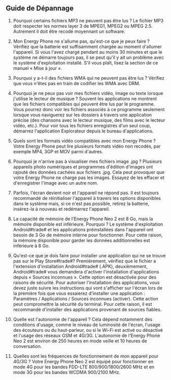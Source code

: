## Guide de Dépannage

1.	Pourquoi certains fichiers MP3 ne peuvent pas être lus ?
Le fichier MP3 doit respecter les normes layer 3 de MPEG1, MPEG2 ou MPEG 2.5.  Autrement il doit être recodé moyennant un software.

2.	Mon Energy Phone ne s'allume pas, qu'est-ce que je peux faire ?
Vérifiez que la batterie est suffisamment chargée au moment d'allumer l'appareil. Si vous l'avez chargé pendant au moins 30 minutes et que le système ne démarre toujours pas, il se peut qu'il y ait un problème avec le système d'exploitation installé. S'il vous plaît, lisez la section de ce manuel « Mise à jour ».

3.	Pourquoi y a-t-il des fichiers WMA qui ne peuvent pas être lus ?
Vérifiez que vous n'êtes pas en train de codifier les WMA avec DRM.

4.	Pourquoi je ne peux pas voir mes fichiers vidéo, image ou texte lorsque j'utilise le lecteur de musique ?
Souvent les applications ne montrent que les fichiers compatibles qui peuvent être lus par le programme. Vous pourrez donc voir les fichiers associés à ce programme seulement lorsque vous naviguerez sur les dossiers à travers une application précise (des chansons avec le lecteur musique, des films avec le lecteur vidéo, etc.). Pour voir tous les fichiers enregistrés d'un seul coup, démarrez l'application Explorateur depuis le bureau d'applications.

5.	Quels sont les formats vidéo compatibles avec mon Energy Phone ? 
Votre Energy Phone peut lire plusieurs formats vidéo non recodés, par exemple MP4, 3GP et MOV parmi d'autres.

6.	Pourquoi je n'arrive pas à visualiser mes fichiers image .jpg ?
Plusieurs appareils photo numériques et programmes d'édition d'images ont rajouté des données cachées aux fichiers .jpg. Cela peut provoquer que votre Energy Phone ne charge pas les images. Essayez de les effacer et d'enregistrer l'image avec un autre nom.

7.	Parfois, l'écran devient noir et l'appareil ne répond pas.
Il est toujours recommandé de réinitialiser l'appareil à travers les options disponibles dans le système mais, si ce n'est pas possible, retirez la batterie, insérez-la à nouveau et redémarrez l'appareil.

8.	La capacité de mémoire de l'Energy Phone Neo 2 est 8 Go, mais la mémoire disponible est inférieure. Pourquoi ?
Le système d'exploitation Android#trade# et les applications préinstallées dans l'appareil ont besoin de 3 Go de mémoire interne pour fonctionner. Pour cette raison, la mémoire disponible pour garder les données additionnelles est inférieure à 8 Go.

9.	Qu'est-ce que je dois faire pour installer une application qui ne se trouve pas sur le Play Store#trade#?
Premièrement, vérifiez que le fichier a l'extension d'installation Android#trade# (.APK), deuxièmement, Android#trade# vous demandera d'activer l'installation d'applications depuis « Sources inconnues ». Cette option est désactivée pour des raisons de sécurité. Pour autoriser l'installation des applications, vous devez juste suivre les instructions qui vont s'afficher sur l'écran lors de la première fois que vous essaierez d'installer une application : Paramètres / Applications / Sources inconnues (activer). Cette action peut compromettre la sécurité du terminal. Pour cette raison, il est recommandé d'installer des applications provenant de sources fiables.

10.	Quelle est l'autonomie de l'appareil ?
Cela dépend notamment des conditions d'usage, comme le niveau de luminosité de l'écran, l'usage des écouteurs ou du haut-parleur, ou si le Wi-Fi est activé ou désactivé et l'usage des réseaux GSM et 4G/3G. L'autonomie de l'Energy Phone Neo 2 est environ de 250 heures en mode veille et 10 heures de conversation.

11. Quelles sont les fréquences de fonctionnement de mon appareil pour 4G/3G ?
Votre Energy Phone Neo 2 est équipé pour fonctionner en mode 4G pour les bandes FDD-LTE 800/900/1800/2600 MHz et en mode 3G pour les bandes WCDMA 900/2100 MHz.
